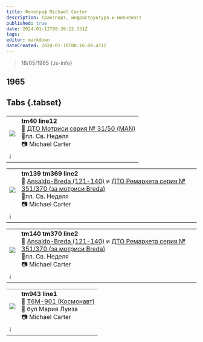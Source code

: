 ```yaml
---
title: Фотограф Michael Carter
description: Транспорт, инфраструктура и мобилност
published: true
date: 2024-01-12T08:39:12.331Z
tags: 
editor: markdown
dateCreated: 2024-01-10T08:16:09.411Z
---
```


> 18/05/1965
{.is-info}

  
  
## 1965
## Tabs {.tabset}
###
<!--следващ пост--> 
<div class="table-responsive"><table style="width:100%"><tr>
<td><img src="https://drive.google.com/uc?export=view&id=1y2xxsV-2miqshn-7K6jk-Ljgy85UareP"></td>
<td><b>tm40 line12</b><br> 🚋 <a href="/bg/public-transport/fleet-list/1942-DTO-31-51">ДТО Мотриси серия № 31/50 (MAN)</a><br>📌пл. Св. Неделя <br> 📷 Michael Carter</td></tr>
  <td colspan=2 >ℹ️ </td></table></div>
  
  
  <!--следващ пост--> 
<div class="table-responsive"><table style="width:100%"><tr>
<td><img src="https://drive.google.com/uc?export=view&id=1AlHo-XelXpE8l4BatNmdr7KGPXBArVhl"></td>
<td><b>tm139 tm369 line2</b><br> 🚋 <a href="/bg/public-transport/fleet-list/1938-Ansaldo-Breda">Ansaldo-Breda (121-140)</a> и <a href="/bg/public-transport/fleet-list/1937-DTO-351-370">ДТО Ремаркета серия № 351/370 (за мотриси Breda)</a> <br>📌пл. Св. Неделя <br> 📷 Michael Carter</td></tr>
  <td colspan=2 >ℹ️ </td></table></div>

  <!--следващ пост--> 
<div class="table-responsive"><table style="width:100%"><tr>
<td><img src="https://drive.google.com/uc?export=view&id=1hV2ao4yMYykidx69oLeLyGvT2R0J6l2W"></td>
<td><b>tm140 tm370 line2</b><br> 🚋 <a href="/bg/public-transport/fleet-list/1938-Ansaldo-Breda">Ansaldo-Breda (121-140)</a> и <a href="/bg/public-transport/fleet-list/1937-DTO-351-370">ДТО Ремаркета серия № 351/370 (за мотриси Breda)</a> <br>📌пл. Св. Неделя <br> 📷 Michael Carter</td></tr>
  <td colspan=2 >ℹ️ </td></table></div>

<!--следващ пост--> 
<div class="table-responsive"><table style="width:100%"><tr>
<td><img src="https://drive.google.com/uc?export=view&id=1EAMpASp2yl2kTNsfIVuxVDkm0aG5sZqB"></td>
<td><b>tm943 line1</b><br> 🚋 <a href="/bg/public-transport/fleet-list/1962-T6M-901">Т6М-901 (Космонавт)</a> <br>📌 бул Мария Луиза <br> 📷 Michael Carter</td></tr>
  <td colspan=2 >ℹ️ </td></table></div>
  
  

 